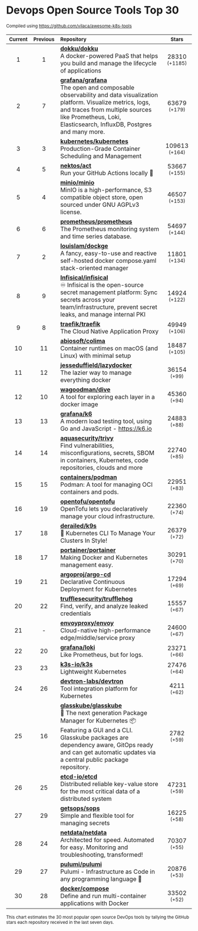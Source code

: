 # Devops Open Source Tools Top 30
<sup>Compiled using https://github.com/vilaca/awesome-k8s-tools</sup>
<div align="center">

|<sub>Current</sub>|<sub>Previous</sub>|<sub>Repository</sub>|<sub>Stars</sub>|
|:---:|:---:|:---|:---:|
|1|1|[**dokku/dokku**](https://github.com/dokku/dokku)<br/>A docker-powered PaaS that helps you build and manage the lifecycle of applications|28310 <sup>(+1185)</sup>|
|2|7|[**grafana/grafana**](https://github.com/grafana/grafana)<br/>The open and composable observability and data visualization platform. Visualize metrics, logs, and traces from multiple sources like Prometheus, Loki, Elasticsearch, InfluxDB, Postgres and many more. |63679 <sup>(+179)</sup>|
|3|3|[**kubernetes/kubernetes**](https://github.com/kubernetes/kubernetes)<br/>Production-Grade Container Scheduling and Management|109613 <sup>(+164)</sup>|
|4|5|[**nektos/act**](https://github.com/nektos/act)<br/>Run your GitHub Actions locally 🚀|53667 <sup>(+155)</sup>|
|5|4|[**minio/minio**](https://github.com/minio/minio)<br/>MinIO is a high-performance, S3 compatible object store, open sourced under GNU AGPLv3 license.|46507 <sup>(+153)</sup>|
|6|6|[**prometheus/prometheus**](https://github.com/prometheus/prometheus)<br/>The Prometheus monitoring system and time series database.|54697 <sup>(+144)</sup>|
|7|2|[**louislam/dockge**](https://github.com/louislam/dockge)<br/>A fancy, easy-to-use and reactive self-hosted docker compose.yaml stack-oriented manager|11801 <sup>(+134)</sup>|
|8|9|[**Infisical/infisical**](https://github.com/Infisical/infisical)<br/>♾ Infisical is the open-source secret management platform: Sync secrets across your team/infrastructure, prevent secret leaks, and manage internal PKI|14924 <sup>(+122)</sup>|
|9|8|[**traefik/traefik**](https://github.com/traefik/traefik)<br/>The Cloud Native Application Proxy|49949 <sup>(+106)</sup>|
|10|11|[**abiosoft/colima**](https://github.com/abiosoft/colima)<br/>Container runtimes on macOS (and Linux) with minimal setup|18487 <sup>(+105)</sup>|
|11|12|[**jesseduffield/lazydocker**](https://github.com/jesseduffield/lazydocker)<br/>The lazier way to manage everything docker|36154 <sup>(+99)</sup>|
|12|10|[**wagoodman/dive**](https://github.com/wagoodman/dive)<br/>A tool for exploring each layer in a docker image|45360 <sup>(+94)</sup>|
|13|13|[**grafana/k6**](https://github.com/grafana/k6)<br/>A modern load testing tool, using Go and JavaScript - https://k6.io|24883 <sup>(+88)</sup>|
|14|14|[**aquasecurity/trivy**](https://github.com/aquasecurity/trivy)<br/>Find vulnerabilities, misconfigurations, secrets, SBOM in containers, Kubernetes, code repositories, clouds and more|22740 <sup>(+85)</sup>|
|15|15|[**containers/podman**](https://github.com/containers/podman)<br/>Podman: A tool for managing OCI containers and pods.|22951 <sup>(+83)</sup>|
|16|19|[**opentofu/opentofu**](https://github.com/opentofu/opentofu)<br/>OpenTofu lets you declaratively manage your cloud infrastructure.|22360 <sup>(+74)</sup>|
|17|18|[**derailed/k9s**](https://github.com/derailed/k9s)<br/>🐶 Kubernetes CLI To Manage Your Clusters In Style!|26379 <sup>(+72)</sup>|
|18|17|[**portainer/portainer**](https://github.com/portainer/portainer)<br/>Making Docker and Kubernetes management easy.|30291 <sup>(+70)</sup>|
|19|21|[**argoproj/argo-cd**](https://github.com/argoproj/argo-cd)<br/>Declarative Continuous Deployment for Kubernetes|17294 <sup>(+69)</sup>|
|20|22|[**trufflesecurity/trufflehog**](https://github.com/trufflesecurity/trufflehog)<br/>Find, verify, and analyze leaked credentials|15557 <sup>(+67)</sup>|
|21|-|[**envoyproxy/envoy**](https://github.com/envoyproxy/envoy)<br/>Cloud-native high-performance edge/middle/service proxy|24600 <sup>(+67)</sup>|
|22|20|[**grafana/loki**](https://github.com/grafana/loki)<br/>Like Prometheus, but for logs.|23271 <sup>(+66)</sup>|
|23|23|[**k3s-io/k3s**](https://github.com/k3s-io/k3s)<br/>Lightweight Kubernetes|27476 <sup>(+64)</sup>|
|24|26|[**devtron-labs/devtron**](https://github.com/devtron-labs/devtron)<br/>Tool integration platform for Kubernetes|4211 <sup>(+62)</sup>|
|25|16|[**glasskube/glasskube**](https://github.com/glasskube/glasskube)<br/>🧊 The next generation Package Manager for Kubernetes 📦 Featuring a GUI and a CLI. Glasskube packages are dependency aware, GitOps ready and can get automatic updates via a central public package repository.|2782 <sup>(+59)</sup>|
|26|25|[**etcd-io/etcd**](https://github.com/etcd-io/etcd)<br/>Distributed reliable key-value store for the most critical data of a distributed system|47231 <sup>(+59)</sup>|
|27|29|[**getsops/sops**](https://github.com/getsops/sops)<br/>Simple and flexible tool for managing secrets|16225 <sup>(+58)</sup>|
|28|24|[**netdata/netdata**](https://github.com/netdata/netdata)<br/>Architected for speed. Automated for easy. Monitoring and troubleshooting, transformed!|70307 <sup>(+55)</sup>|
|29|27|[**pulumi/pulumi**](https://github.com/pulumi/pulumi)<br/>Pulumi - Infrastructure as Code in any programming language 🚀|20876 <sup>(+53)</sup>|
|30|28|[**docker/compose**](https://github.com/docker/compose)<br/>Define and run multi-container applications with Docker|33502 <sup>(+52)</sup>|


</div>

<sub>This chart estimates the 30 most popular open source DevOps tools by tallying the GitHub stars each repository received in the last seven days.</sub>
